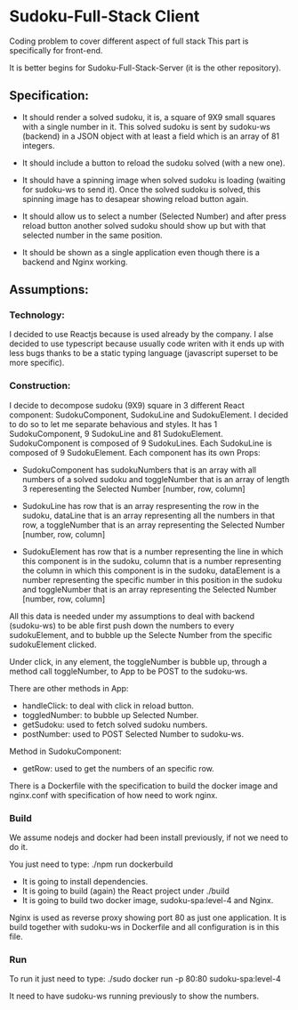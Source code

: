 # Sudoku-Full-Stack Client
Coding problem to cover different aspect of full stack
This part is specifically for front-end.

It is better begins for Sudoku-Full-Stack-Server (it is the other repository).

## Specification:

- It should render a solved sudoku, it is, a square of 9X9 small squares with a single number in it.
This solved sudoku is sent by sudoku-ws (backend) in a JSON object with at least a field which is an
array of 81 integers.

- It should include a button to reload the sudoku solved (with a new one).

- It should have a spinning image when solved sudoku is loading (waiting for sudoku-ws to send it). Once the solved
sudoku is solved, this spinning image has to desapear showing reload button again.

- It should allow us to select a number (Selected Number) and after press reload button another solved sudoku should
show up but with that selected number in the same position.

- It should be shown as a single application even though there is a backend and Nginx working.

## Assumptions:

### Technology: 
I decided to use Reactjs because is used already by the company. I alse decided to use typescript because usually 
code writen with it ends up with less bugs thanks to be a static typing language (javascript superset to be more specific).

### Construction: 
I decide to decompose sudoku (9X9) square in 3 different React component: SudokuComponent, SudokuLine and SudokuElement.
I decided to do so to let me separate behavious and styles.
It has 1 SudokuComponent, 9 SudokuLine and 81 SudokuElement.
SudokuComponent is composed of 9 SudokuLines.
Each SudokuLine is composed of 9 SudokuElement.
Each component has its own Props: 

- SudokuComponent has sudokuNumbers that is an array with all numbers of a solved sudoku and toggleNumber that is 
an array of length 3 reperesenting the Selected Number [number, row, column]

- SudokuLine has row that is an array respresenting the row in the sudoku, dataLine that is an array representing all the
numbers in that row, a toggleNumber that is an array representing the Selected Number [number, row, column]

- SudokuElement has row that is a number representing the line in which this component is in the sudoku, column that is a
number representing the column in which this component is in the sudoku, dataElement is a number representing the
specific number in this position in the sudoku and toggleNumber that is an array representing the Selected Number [number,
row, column]

All this data is needed under my assumptions to deal with backend (sudoku-ws) to be able first push down the numbers to every
sudokuElement, and to bubble up the Selecte Number from the specific sudokuElement clicked.

Under click, in any element, the toggleNumber is bubble up, through a method call toggleNumber, to App to be POST to the sudoku-ws.

There are other methods in App:
- handleClick: to deal with click in reload button.
- toggledNumber: to bubble up Selected Number.
- getSudoku: used to fetch solved sudoku numbers.
- postNumber: used to POST Selected Number to sudoku-ws.

Method in SudokuComponent:
- getRow: used to get the numbers of an specific row.

There is a Dockerfile with the specification to build the docker image and nginx.conf with specification of how need to work nginx.

### Build

We assume nodejs and docker had been install previously, if not we need to do it.

You just need to type: ./npm run dockerbuild

- It is going to install dependencies.
- It is going to build (again) the React project under ./build
- It is going to build two docker image, sudoku-spa:level-4 and Nginx.

Nginx is used as reverse proxy showing port 80 as just one application. It is build together with sudoku-ws in Dockerfile and
all configuration is in this file.

### Run

To run it just need to type: ./sudo docker run -p 80:80 sudoku-spa:level-4

It need to have sudoku-ws running previously to show the numbers.
